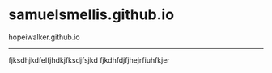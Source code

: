 # samuelsmellis.github.io


hopeiwalker.github.io

______________________

fjksdhjkdfelfjhdkjfksdjfsjkd
fjkdhfdjfjhejrfiuhfkjer

